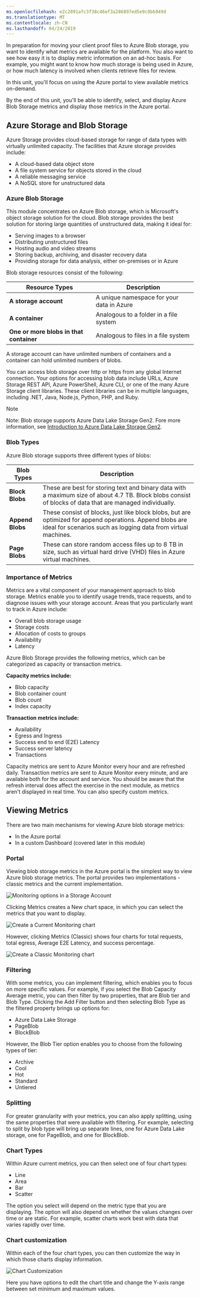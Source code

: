 ```yaml
---
ms.openlocfilehash: e2c2891afc3f38c46ef3a286897ed5e9c8bb949d
ms.translationtype: MT
ms.contentlocale: zh-CN
ms.lasthandoff: 04/24/2019
---
```

In preparation for moving your client proof files to Azure Blob storage, you want to identify what metrics are available for the platform. You also want to see how easy it is to display metric information on an ad-hoc basis. For example, you might want to know how much storage is being used in Azure, or how much latency is involved when clients retrieve files for review.

In this unit, you'll focus on using the Azure portal to view available metrics on-demand.

By the end of this unit, you'll be able to identify, select, and display Azure Blob Storage metrics and display those metrics in the Azure portal.

## <a name="azure-storage-and-blob-storage"></a>Azure Storage and Blob Storage

Azure Storage provides cloud-based storage for range of data types with virtually unlimited capacity. The facilities that Azure storage provides include:

- A cloud-based data object store
- A file system service for objects stored in the cloud
- A reliable messaging service
- A NoSQL store for unstructured data

### <a name="azure-blob-storage"></a>Azure Blob Storage

This module concentrates on Azure Blob storage, which is Microsoft's object storage solution for the cloud. Blob storage provides the best solution for storing large quantities of unstructured data, making it ideal for:

- Serving images to a browser
- Distributing unstructured files
- Hosting audio and video streams
- Storing backup, archiving, and disaster recovery data
- Providing storage for data analysis, either on-premises or in Azure

Blob storage resources consist of the following:

| Resource Types | Description |
|-----|-----|
| **A storage account** | A unique namespace for your data in Azure |
| **A container** | Analogous to a folder in a file system |
| **One or more blobs in that container** | Analogous to files in a file system |

A storage account can have unlimited numbers of containers and a container can hold unlimited numbers of blobs.

You can access blob storage over http or https from any global Internet connection. Your options for accessing blob data include URLs, Azure Storage REST API, Azure PowerShell, Azure CLI, or one of the many Azure Storage client libraries. These client libraries can be in multiple languages, including .NET, Java, Node.js, Python, PHP, and Ruby.

> [!NOTE]
> Note: Blob storage supports Azure Data Lake Storage Gen2. Fore more information, see [Introduction to Azure Data Lake Storage Gen2](https://docs.microsoft.com/azure/storage/blobs/data-lake-storage-introduction).

### <a name="blob-types"></a>Blob Types

Azure Blob storage supports three different types of blobs:

| Blob Types | Description |
|-----|-----|
| **Block Blobs** | These are best for storing text and binary data with a maximum size of about 4.7 TB. Block blobs consist of blocks of data that are managed individually. |
| **Append Blobs** | These consist of blocks, just like block blobs, but are optimized for append operations. Append blobs are ideal for scenarios such as logging data from virtual machines. |
| **Page Blobs** | These can store random access files up to 8 TB in size, such as virtual hard drive (VHD) files in Azure virtual machines. |

### <a name="importance-of-metrics"></a>Importance of Metrics

Metrics are a vital component of your management approach to blob storage. Metrics enable you to identify usage trends, trace requests, and to diagnose issues with your storage account. Areas that you particularly want to track in Azure include:

- Overall blob storage usage
- Storage costs
- Allocation of costs to groups
- Availability
- Latency

Azure Blob Storage provides the following metrics, which can be categorized as capacity or transaction metrics.

**Capacity metrics include:**

- Blob capacity
- Blob container count
- Blob count
- Index capacity

**Transaction metrics include:**

- Availability
- Egress and Ingress
- Success end to end (E2E) Latency
- Success server latency
- Transactions

Capacity metrics are sent to Azure Monitor every hour and are refreshed daily. Transaction metrics are sent to Azure Monitor every minute, and are available both for the account and service. You should be aware that the refresh interval does affect the exercise in the next module, as metrics aren't displayed in real time. You can also specify custom metrics.

## <a name="viewing-metrics"></a>Viewing Metrics

There are two main mechanisms for viewing Azure blob storage metrics:

- In the Azure portal
- In a custom Dashboard (covered later in this module)

### <a name="portal"></a>Portal

Viewing blob storage metrics in the Azure portal is the simplest way to view Azure blob storage metrics. The portal provides two implementations - classic metrics and the current implementation.

![Monitoring options in a Storage Account](../media/2-monitoring-classic-metrics.PNG)

Clicking Metrics creates a New chart space, in which you can select the metrics that you want to display.

![Create a Current Monitoring chart](../media/2-current-metrics-create-chart.PNG)

However, clicking Metrics (Classic) shows four charts for total requests, total egress, Average E2E Latency, and success percentage.

![Create a Classic Monitoring chart](../media/2-classic-metrics-create-chart.PNG)

### <a name="filtering"></a>Filtering

With some metrics, you can implement filtering, which enables you to focus on more specific values. For example, if you select the Blob Capacity Average metric, you can then filter by two properties, that are Blob tier and Blob Type. Clicking the Add Filter button and then selecting Blob Type as the filtered property brings up options for:

- Azure Data Lake Storage
- PageBlob
- BlockBlob

However, the Blob Tier option enables you to choose from the following types of tier:

- Archive
- Cool
- Hot
- Standard
- Untiered

### <a name="splitting"></a>Splitting

For greater granularity with your metrics, you can also apply splitting, using the same properties that were available with filtering. For example, selecting to split by blob type will bring up separate lines, one for Azure Data Lake storage, one for PageBlob, and one for BlockBlob.

### <a name="chart-types"></a>Chart Types

Within Azure current metrics, you can then select one of four chart types:

- Line
- Area
- Bar
- Scatter

The option you select will depend on the metric type that you are displaying. The option will also depend on whether the values changes over time or are static. For example, scatter charts work best with data that varies rapidly over time.

### <a name="chart-customization"></a>Chart customization

Within each of the four chart types, you can then customize the way in which those charts display information.

![Chart Customization](../media/2-chart-customization.png)

Here you have options to edit the chart title and change the Y-axis range between set minimum and maximum values.

